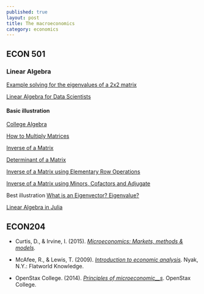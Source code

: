 ```yaml
---
published: true
layout: post
title: The macroeconomics
category: economics
---
```


## ECON 501

### Linear Algebra





[Example solving for the eigenvalues of a 2x2 matrix](https://www.khanacademy.org/math/linear-algebra/alternate-bases/eigen-everything/v/linear-algebra-example-solving-for-the-eigenvalues-of-a-2x2-matrix)


[Linear Algebra for Data Scientists](http://alexhwoods.com/linear-algebra-for-data-scientists/)

#### Basic illustration


[College Algebra](http://www.mathsisfun.com/algebra/index-college.html)

[How to Multiply Matrices](http://www.mathsisfun.com/algebra/matrix-multiplying.html)

[Inverse of a Matrix](http://www.mathsisfun.com/algebra/matrix-inverse.html)

[Determinant of a Matrix](http://www.mathsisfun.com/algebra/matrix-determinant.html)

[Inverse of a Matrix using Elementary Row Operations](http://www.mathsisfun.com/algebra/matrix-inverse-row-operations-gauss-jordan.html)

[Inverse of a Matrix using Minors, Cofactors and Adjugate](http://www.mathsisfun.com/algebra/matrix-inverse-minors-cofactors-adjugate.html)

Best illustration
[What is an Eigenvector? Eigenvalue?](https://www.youtube.com/watch?v=wXCRcnbCsJA)


[Linear Algebra in Julia](http://alexhwoods.com/linear-algebra-in-julia/)




## ECON204 

*   Curtis, D., & Irvine, I. (2015). _[Microeconomics: Markets, methods & models](https://lyryx.com/textbooks/CurtisIrvine-Microeconomics-2015A.pdf)._

*   McAfee, R., & Lewis, T. (2009). _[Introduction to economic analysis](http://www.mcafee.cc/Introecon/IEA.pdf)._ Nyak, N.Y.: Flatworld Knowledge.
*   OpenStax College. (2014). [_Principles of microeconomic__s_](http://cnx.org/contents/6i8iXmBj@10.157:JgDXaOLP). OpenStax College.
